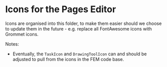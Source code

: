 # Icons for the Pages Editor

Icons are organised into this folder, to make them easier should we choose to update them in the future - e.g. replace all FontAwesome icons with Grommet icons.

Notes:
- Eventually, the `TaskIcon` and `DrawingToolIcon` can and should be adjusted to pull from the icons in the FEM code base.